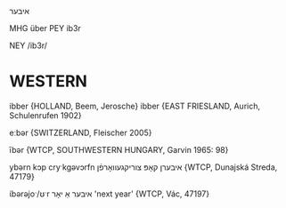 איבער

MHG über
PEY ib3r

NEY /ib3r/

WESTERN
========

ibber {HOLLAND, Beem, Jerosche}
ibber {EAST FRIESLAND, Aurich, Schulenrufen 1902}

eːbər {SWITZERLAND, Fleischer 2005}

ībər {WTCP, SOUTHWESTERN HUNGARY, Garvin 1965: 98}

ybərn kɔp cryˑkgəvɔrfn איבערן קאָפּ צוריקגעוואָרפֿן {WTCP, Dunajská Streda, 47179}

ɩ́bərəjoˑ/ʊˑr איבער אַ יאָר 'next year' {WTCP, Vác, 47197}